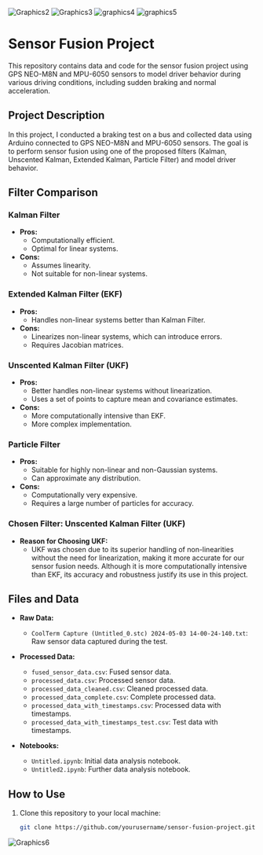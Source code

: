 ![Graphics2](https://github.com/yigitcftcgl/sensor-fusion-project/assets/59434876/b1fa0827-5fc6-401e-962c-5487fb5b0334)
![Graphics3](https://github.com/yigitcftcgl/sensor-fusion-project/assets/59434876/3973143d-63bd-46c8-85b5-20295283230f)
![graphics4](https://github.com/yigitcftcgl/sensor-fusion-project/assets/59434876/cb317596-c492-4ede-b079-3667693c420e)
![graphics5](https://github.com/yigitcftcgl/sensor-fusion-project/assets/59434876/2af91cfa-12f5-4fff-9b1a-149e43b4957a)

# Sensor Fusion Project

This repository contains data and code for the sensor fusion project using GPS NEO-M8N and MPU-6050 sensors to model driver behavior during various driving conditions, including sudden braking and normal acceleration.

## Project Description

In this project, I conducted a braking test on a bus and collected data using Arduino connected to GPS NEO-M8N and MPU-6050 sensors. The goal is to perform sensor fusion using one of the proposed filters (Kalman, Unscented Kalman, Extended Kalman, Particle Filter) and model driver behavior.

## Filter Comparison

### Kalman Filter
- **Pros:**
  - Computationally efficient.
  - Optimal for linear systems.
- **Cons:**
  - Assumes linearity.
  - Not suitable for non-linear systems.

### Extended Kalman Filter (EKF)
- **Pros:**
  - Handles non-linear systems better than Kalman Filter.
- **Cons:**
  - Linearizes non-linear systems, which can introduce errors.
  - Requires Jacobian matrices.

### Unscented Kalman Filter (UKF)
- **Pros:**
  - Better handles non-linear systems without linearization.
  - Uses a set of points to capture mean and covariance estimates.
- **Cons:**
  - More computationally intensive than EKF.
  - More complex implementation.

### Particle Filter
- **Pros:**
  - Suitable for highly non-linear and non-Gaussian systems.
  - Can approximate any distribution.
- **Cons:**
  - Computationally very expensive.
  - Requires a large number of particles for accuracy.

### Chosen Filter: Unscented Kalman Filter (UKF)
- **Reason for Choosing UKF:**
  - UKF was chosen due to its superior handling of non-linearities without the need for linearization, making it more accurate for our sensor fusion needs. Although it is more computationally intensive than EKF, its accuracy and robustness justify its use in this project.

## Files and Data

- **Raw Data:**
  - `CoolTerm Capture (Untitled_0.stc) 2024-05-03 14-00-24-140.txt`: Raw sensor data captured during the test.
  
- **Processed Data:**
  - `fused_sensor_data.csv`: Fused sensor data.
  - `processed_data.csv`: Processed sensor data.
  - `processed_data_cleaned.csv`: Cleaned processed data.
  - `processed_data_complete.csv`: Complete processed data.
  - `processed_data_with_timestamps.csv`: Processed data with timestamps.
  - `processed_data_with_timestamps_test.csv`: Test data with timestamps.

- **Notebooks:**
  - `Untitled.ipynb`: Initial data analysis notebook.
  - `Untitled2.ipynb`: Further data analysis notebook.

## How to Use

1. Clone this repository to your local machine:
   ```bash
   git clone https://github.com/yourusername/sensor-fusion-project.git

![Graphics6](https://github.com/yigitcftcgl/sensor-fusion-project/assets/59434876/4b85aba4-8e84-4e9d-8e9c-cddf23e2e80f)
